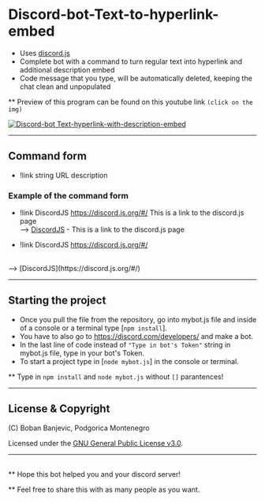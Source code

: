 # Discord-bot-Text-to-hyperlink-embed

* Uses [discord.js](https://discord.js.org/#/)
* Complete bot with a command to turn regular text into hyperlink and additional description embed
* Code message that you type, will be automatically deleted,
keeping the chat clean and unpopulated

** Preview of this program can be found on this youtube link `(click on the img)`

[![Discord-bot Text-hyperlink-with-description-embed](DrexxBot\node_modules\tumb.png)](https://youtu.be/FIamjllf4t8)

---
## Command form


* !link string URL description

### Example of the command form

* !link DiscordJS https://discord.js.org/#/ This is a link to the discord.js page  
-->  [DiscordJS](https://discord.js.org/#/) - This is a link to the discord.js page

* !link DiscordJS https://discord.js.org/#/
<br>
--> [DiscordJS](https://discord.js.org/#/)

---

## Starting the project

* Once you pull the file from the repository, go into mybot.js file and inside of a console or a terminal type [`npm install`].
* You have to also go to https://discord.com/developers/ and make a bot.
* In the last line of code instead of `"Type in bot's Token"` string in mybot.js file, type in your bot's Token.
* To start a project type in [`node mybot.js`] in the console or terminal.

** Type in `npm install` and `node mybot.js` without `[]` parantences!

---
## License & Copyright

(C) Boban Banjevic, Podgorica Montenegro

Licensed under the [GNU General Public License v3.0](LICENSE).

<hr>
<br>
** Hope this bot helped you and your discord server!


** Feel free to share this with as many people as you want.
